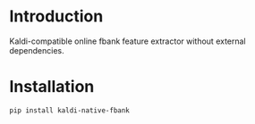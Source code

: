 # Introduction

Kaldi-compatible online fbank feature extractor without external dependencies.


# Installation

```
pip install kaldi-native-fbank
```


